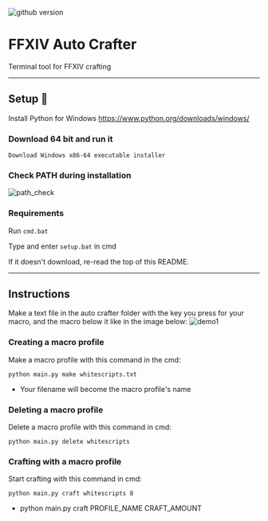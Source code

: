 ![github version](https://d25lcipzij17d.cloudfront.net/badge.svg?id=gh&type=6&v=2.0.0&x2=0)
# FFXIV Auto Crafter
Terminal tool for FFXIV crafting

---

## Setup :wrench:
Install Python for Windows
https://www.python.org/downloads/windows/

### Download 64 bit and run it
```Download Windows x86-64 executable installer```

### Check PATH during installation
![path_check](../assets/pythonpathcheck.PNG)

### Requirements
Run `cmd.bat`

Type and enter `setup.bat` in cmd

If it doesn't download, re-read the top of this README.

---

## Instructions
Make a text file in the auto crafter folder with the key you press for your macro, and the macro below it like in the image below:
![demo1](../assets/demo1.PNG)

### Creating a macro profile
Make a macro profile with this command in the cmd:
```
python main.py make whitescripts.txt
```
* Your filename will become the macro profile's name

### Deleting a macro profile
Delete a macro profile with this command in cmd:
```
python main.py delete whitescripts
```

### Crafting with a macro profile
Start crafting with this command in cmd:
```
python main.py craft whitescripts 8
```
* python main.py craft PROFILE_NAME CRAFT_AMOUNT
